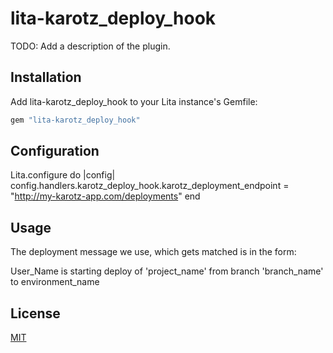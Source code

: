 # lita-karotz_deploy_hook

TODO: Add a description of the plugin.

## Installation

Add lita-karotz_deploy_hook to your Lita instance's Gemfile:

``` ruby
gem "lita-karotz_deploy_hook"
```


## Configuration

Lita.configure do |config|
  config.handlers.karotz_deploy_hook.karotz_deployment_endpoint = "http://my-karotz-app.com/deployments"
end

## Usage

The deployment message we use, which gets matched is in the form:

User_Name is starting deploy of 'project_name' from branch 'branch_name' to environment_name

## License

[MIT](http://opensource.org/licenses/MIT)

